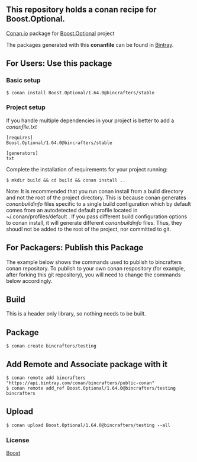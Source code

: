 ## This repository holds a conan recipe for Boost.Optional.

[Conan.io](https://conan.io) package for [Boost.Optional](https://github.com/Boostorg/Optional) project

The packages generated with this **conanfile** can be found in [Bintray](https://bintray.com/bincrafters/conan-public/Boost.Optional%3Abincrafters).

## For Users: Use this package

### Basic setup

    $ conan install Boost.Optional/1.64.0@bincrafters/stable

### Project setup

If you handle multiple dependencies in your project is better to add a *conanfile.txt*

    [requires]
    Boost.Optional/1.64.0@bincrafters/stable

    [generators]
    txt

Complete the installation of requirements for your project running:</small></span>

    $ mkdir build && cd build && conan install ..
	
Note: It is recommended that you run conan install from a build directory and not the root of the project directory.  This is because conan generates *conanbuildinfo* files specific to a single build configuration which by default comes from an autodetected default profile located in ~/.conan/profiles/default .  If you pass different build configuration options to conan install, it will generate different *conanbuildinfo* files.  Thus, they shoudl not be added to the root of the project, nor committed to git. 

## For Packagers: Publish this Package

The example below shows the commands used to publish to bincrafters conan repository. To publish to your own conan respository (for example, after forking this git repository), you will need to change the commands below accordingly. 

## Build  

This is a header only library, so nothing needs to be built.

## Package 

    $ conan create bincrafters/testing
	
## Add Remote and Associate package with it

	$ conan remote add bincrafters "https://api.bintray.com/conan/bincrafters/public-conan"
	$ conan remote add_ref Boost.Optional/1.64.0@bincrafters/testing bincrafters

## Upload

    $ conan upload Boost.Optional/1.64.0@bincrafters/testing --all

### License
[Boost](LICENSE)
